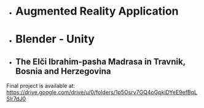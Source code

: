 - # Augmented Reality Application 
- # Blender - Unity

- ## The Elči Ibrahim-pasha Madrasa in Travnik, Bosnia and Herzegovina

Final project is available at: https://drive.google.com/drive/u/0/folders/1p5Osrv7GQ4oGpkiDYeE9efBqLSlr7dJ0


